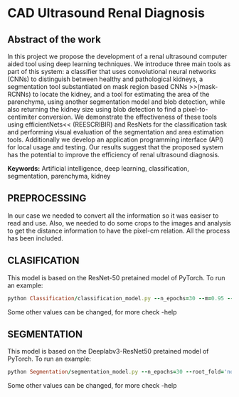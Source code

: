 # CAD Ultrasound Renal Diagnosis

## Abstract of the work 

In this project we propose the development of a renal ultrasound computer aided tool using deep learning techniques. We introduce three main tools as part of this system: a classifier that uses convolutional neural networks (CNNs) to distinguish between healthy and pathological kidneys, a segmentation tool substantiated on mask region based CNNs >>(mask-RCNNs) to locate the kidney, and a tool for estimating the area of the parenchyma, using another segmentation model and blob detection, while also returning the kidney size using blob detection to find a pixel-to-centimiter conversion. We demonstrate the effectiveness of these tools using efficientNets<< (REESCRIBIR) and ResNets for the classification task and performing visual evaluation of the segmentation and area estimation tools. Additionally we develop an application programming interface (API) for local usage and testing. Our results suggest that the proposed system has the potential to improve the efficiency of renal ultrasound diagnosis.

$\textbf{Keywords:}$ Artificial intelligence, deep learning, classification, segmentation, parenchyma, kidney

## PREPROCESSING

In our case we needed to convert all the information so it was easiser to read and use. Also, we needed to do some crops to the images and analysis to get the distance information to have the pixel-cm relation.
All the process has been included.

## CLASIFICATION

This model is based on the ResNet-50 pretained model of PyTorch.
To run an example:

```ruby
python Classification/classification_model.py --n_epochs=30 --m=0.95 --root_img='cropped_images'
```
Some other values can be changed, for more check -help


## SEGMENTATION

This model is based on the Deeplabv3-ResNet50 pretained model of PyTorch.
To run an example:

```ruby
python Segmentation/segmentation_model.py --n_epochs=30 --root_fold='normal_crop' --fold_img='good_img' --fold_masks='mask_parenquima' --batch=8
```
Some other values can be changed, for more check -help
